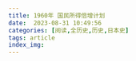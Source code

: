 ```yaml
---
title: 1960年 国民所得倍增计划
date:  2023-08-31 10:49:56
categories: [阅读,全历史,历史,日本史]
tags: article
index_img: 
---
```


